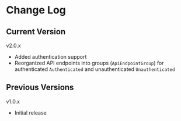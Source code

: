 # Change Log

## Current Version

v2.0.x

- Added authentication support
- Reorganized API endpoints into groups (`ApiEndpointGroup`) for authenticated `Authenticated` and unauthenticated `Unauthenticated`

## Previous Versions

v1.0.x

- Initial release

